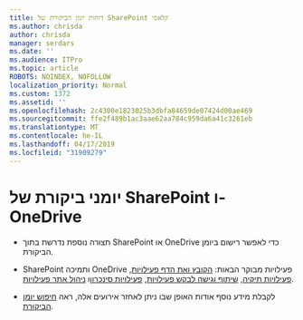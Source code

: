 ```yaml
---
title: דוחות יומן הביקורת של SharePoint קלאסי
ms.author: chrisda
author: chrisda
manager: serdars
ms.date: ''
ms.audience: ITPro
ms.topic: article
ROBOTS: NOINDEX, NOFOLLOW
localization_priority: Normal
ms.custom: 1372
ms.assetid: ''
ms.openlocfilehash: 2c4300e1823025b3dbfa84659de07424d00ae469
ms.sourcegitcommit: ffe2f489b1ac3aae62aa784c959da6a41c3261eb
ms.translationtype: MT
ms.contentlocale: he-IL
ms.lasthandoff: 04/17/2019
ms.locfileid: "31909279"
---
```

# <a name="sharepoint-and-onedrive-audit-logs"></a>יומני ביקורת של SharePoint ו- OneDrive

- תצורה נוספת נדרשת בתוך SharePoint או OneDrive כדי לאפשר רישום ביומן הביקורת.

- SharePoint ותמיכה OneDrive פעילויות מבוקר הבאות: [הקובץ ואת הדף פעילויות](https://docs.microsoft.com/office365/securitycompliance/search-the-audit-log-in-security-and-compliance#file-and-page-activities), [פעילויות תיקיה](https://docs.microsoft.com/office365/securitycompliance/search-the-audit-log-in-security-and-compliance#folder-activities), [שיתוף וגישה לבקש פעילויות](https://docs.microsoft.com/office365/securitycompliance/search-the-audit-log-in-security-and-compliance#sharing-and-access-request-activities), [פעילויות סינכרון](https://docs.microsoft.com/office365/securitycompliance/search-the-audit-log-in-security-and-compliance#synchronization-activities)ו [ניהול אתר פעילויות](https://docs.microsoft.com/office365/securitycompliance/search-the-audit-log-in-security-and-compliance#site-administration-activities).

- לקבלת מידע נוסף אודות האופן שבו ניתן לאחזר אירועים אלה, ראה [חיפוש יומן הביקורת](https://docs.microsoft.com/office365/securitycompliance/search-the-audit-log-in-security-and-compliance#search-the-audit-log).